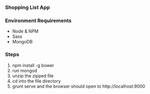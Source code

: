 <h3>Shopping List App</h3>

<h3>Environment Requirements</h3>
<ul>
  <li>Node & NPM</li>
  <li>Sass</li>
  <li>MongoDB</li>
</ul>

<h3>Steps</h3>
<ol>
  <li>npm install -g bower</li>
  <li>run mongod </li>
  <li>unzip the zipped file</li>
  <li>cd into the file directory</li>
  <li>grunt serve and the browser should open to http://localhost:9000</li>
</ol>
